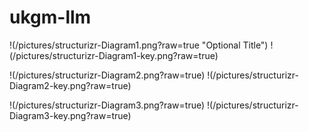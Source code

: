 # ukgm-llm

!(/pictures/structurizr-Diagram1.png?raw=true "Optional Title")
!(/pictures/structurizr-Diagram1-key.png?raw=true)


!(/pictures/structurizr-Diagram2.png?raw=true)
!(/pictures/structurizr-Diagram2-key.png?raw=true)

!(/pictures/structurizr-Diagram3.png?raw=true)
!(/pictures/structurizr-Diagram3-key.png?raw=true)